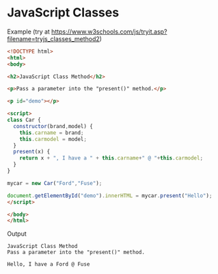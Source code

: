 # JavaScript Classes

Example (try at https://www.w3schools.com/js/tryit.asp?filename=tryjs_classes_method2)

```html
<!DOCTYPE html>
<html>
<body>

<h2>JavaScript Class Method</h2>

<p>Pass a parameter into the "present()" method.</p>

<p id="demo"></p>

<script>
class Car {
  constructor(brand,model) {
    this.carname = brand;
    this.carmodel = model;
  }
  present(x) {
    return x + ", I have a " + this.carname+" @ "+this.carmodel;
  }
}

mycar = new Car("Ford","Fuse");

document.getElementById("demo").innerHTML = mycar.present("Hello");
</script>

</body>
</html>
```

Output
```
JavaScript Class Method
Pass a parameter into the "present()" method.

Hello, I have a Ford @ Fuse

```